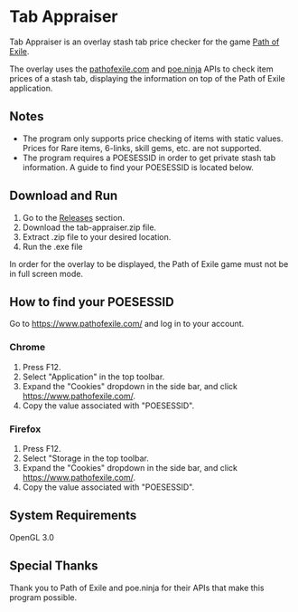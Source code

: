 # Tab Appraiser
Tab Appraiser is an overlay stash tab price checker for the game [Path of Exile](https://www.pathofexile.com/).

The overlay uses the [pathofexile.com](https://www.pathofexile.com/) and [poe.ninja](poe.ninja) APIs to check item prices of a stash tab, displaying the information on top of the Path of Exile application.

## Notes
- The program only supports price checking of items with static values. Prices for Rare items, 6-links, skill gems, etc. are not supported.
- The program requires a POESESSID in order to get private stash tab information. A guide to find your POESESSID is located below.
 
## Download and Run
1. Go to the [Releases](https://github.com/Nickswoboda/tab-appraiser/releases) section.
2. Download the tab-appraiser.zip file.
3. Extract .zip file to your desired location.
4. Run the .exe file

In order for the overlay to be displayed, the Path of Exile game must not be in full screen mode.

## How to find your POESESSID
Go to https://www.pathofexile.com/ and log in to your account.
### Chrome
1. Press F12.
2. Select "Application" in the top toolbar.
3. Expand the "Cookies" dropdown in the side bar, and click https://www.pathofexile.com/.
4. Copy the value associated with "POESESSID".
### Firefox
1. Press F12.
2. Select "Storage in the top toolbar.
3. Expand the "Cookies" dropdown in the side bar, and click https://www.pathofexile.com/.
4. Copy the value associated with "POESESSID".


## System Requirements
OpenGL 3.0

## Special Thanks
Thank you to Path of Exile and poe.ninja for their APIs that make this program possible.
